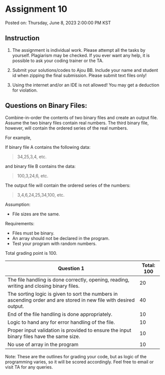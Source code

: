 # Assignment 10

Posted on: Thursday, June 8, 2023 2:00:00 PM KST

## Instruction

1. The assignment is individual work. Please attempt all the tasks by yourself. Plagiarism may be checked. If you ever want any help, it is possible to ask your coding trainer or the TA.

2. Submit your solutions/codes to Ajou BB. Include your name and student id when zipping the final submission. Please submit text files only!

3. Using the internet and/or an IDE is not allowed! You may get a deduction for violation.

## Questions on Binary Files:

Combine-in-order the contents of two binary files and create an output file. Assume the two binary files contain real numbers. The third binary file, however, will contain the ordered series of the real numbers.

For example,

If binary file A contains the following data:

> 34,25,3,4, etc.

and binary file B contains the data:

> 100,3,24,6, etc.

The output file will contain the ordered series of the numbers:

> 3,4,6,24,25,34,100, etc.

Assumption:

- File sizes are the same.

Requirements:

- Files must be binary.
- An array should not be declared in the program.
- Test your program with random numbers.

Total grading point is 100.

| Question 1                                                                                                        | Total: 100 |
| ----------------------------------------------------------------------------------------------------------------- | ---------- |
| The file handling is done correctly, opening, reading, writing and closing binary files.                          | 20         |
| The sorting logic is given to sort the numbers in ascending order and are stored in new file with desired output. | 40         |
| End of the file handling is done appropriately.                                                                   | 10         |
| Logic to hand any for error handling of the file.                                                                 | 10         |
| Proper input validation is provided to ensure the input binary files have the same size.                          | 10         |
| No use of array in the program                                                                                    | 10         |

Note: These are the outlines for grading your code, but as logic of the programming varies, so it will be scored accordingly. Feel free to email or visit TA for any queries.

